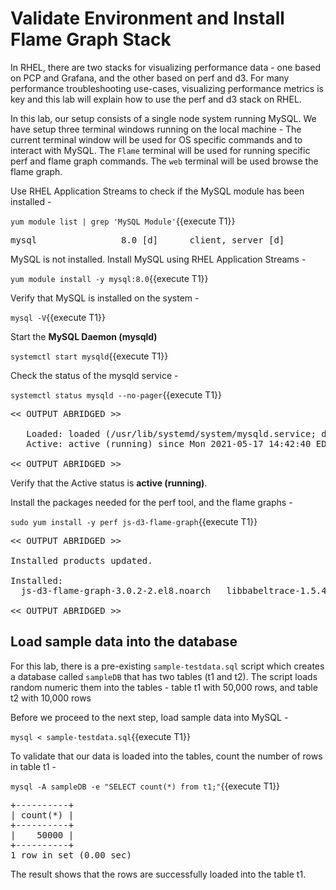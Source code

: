 # Validate Environment and Install Flame Graph Stack

In RHEL, there are two stacks for visualizing performance data - one based on PCP and Grafana, and the other based on perf and d3. For many performance troubleshooting use-cases, visualizing performance metrics is key and this lab will explain how to use the perf and d3 stack on RHEL.

In this lab, our setup consists of a single node system running MySQL. We have setup three terminal windows running on the local machine - The current terminal window will be used for OS specific commands and to interact with MySQL. The `Flame` terminal will be used for running specific perf and flame graph commands. The `web` terminal will be used browse the flame graph.

Use RHEL Application Streams to check if the MySQL module has been installed - 

`yum module list | grep 'MySQL Module'`{{execute T1}}

<pre class="file">
mysql                8.0 [d]      client, server [d]                       MySQL Module
</pre>

MySQL is not installed. Install MySQL using RHEL Application Streams -

`yum module install -y mysql:8.0`{{execute T1}}

Verify that MySQL is installed on the system -

`mysql -V`{{execute T1}}

Start the __MySQL Daemon (mysqld)__  

`systemctl start mysqld`{{execute T1}}

Check the status of the mysqld service - 

`systemctl status mysqld --no-pager`{{execute T1}}

<pre class="file">
<< OUTPUT ABRIDGED >>

   Loaded: loaded (/usr/lib/systemd/system/mysqld.service; disabled; vendor preset: disabled)
   Active: active (running) since Mon 2021-05-17 14:42:40 EDT; 6s ago
   
<< OUTPUT ABRIDGED >>
</pre>

Verify that the Active status is __active (running)__.

Install the packages needed for the perf tool, and the flame graphs -

`sudo yum install -y perf js-d3-flame-graph`{{execute T1}}

<pre class="file">
<< OUTPUT ABRIDGED >>

Installed products updated.

Installed:
  js-d3-flame-graph-3.0.2-2.el8.noarch   libbabeltrace-1.5.4-3.el8.x86_64   libbpf-0.0.8-4.el8.x86_64   perf-4.18.0-240.22.1.el8_3.x86_64  

<< OUTPUT ABRIDGED >>
</pre>

## Load sample data into the database
For this lab, there is a pre-existing `sample-testdata.sql` script which creates a database called `sampleDB` that has two tables (t1 and t2). The script loads random numeric them into the tables - table t1 with 50,000 rows, and table t2 with 10,000 rows 

Before we proceed to the next step, load sample data into MySQL -

`mysql < sample-testdata.sql`{{execute T1}}

To validate that our data is loaded into the tables, count the number of rows in table t1 - 

`mysql -A sampleDB -e "SELECT count(*) from t1;"`{{execute T1}}

<pre class="file">
+----------+
| count(*) |
+----------+
|    50000 |
+----------+
1 row in set (0.00 sec)
</pre>

The result shows that the rows are successfully loaded into the table t1.
